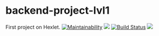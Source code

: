 # backend-project-lvl1
First project on Hexlet.
[![Maintainability](https://api.codeclimate.com/v1/badges/a99a88d28ad37a79dbf6/maintainability)](https://codeclimate.com/github/codeclimate/codeclimate/maintainability)
<a href="https://codeclimate.com/github/codeclimate/codeclimate/test_coverage"><img src="https://api.codeclimate.com/v1/badges/a99a88d28ad37a79dbf6/test_coverage" /></a>
[![Build Status](https://travis-ci.org/mom4uk/backend-project-lvl1.svg?branch=master)](https://travis-ci.org/mom4uk/backend-project-lvl1)
<a href="https://asciinema.org/a/n69Qk9Mcxe4VRgkL99yG6SkGI" target="_blank"><img src="https://asciinema.org/a/n69Qk9Mcxe4VRgkL99yG6SkGI.svg" /></a>
